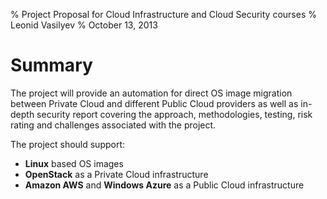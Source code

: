 % Project Proposal for Cloud Infrastructure and Cloud Security courses
% Leonid Vasilyev
% October 13, 2013

# Summary

The project will provide an automation for direct OS image migration between Private Cloud and different Public Cloud providers as well as in-depth security report covering the approach, methodologies, testing, risk rating and challenges
associated with the project.

The project should support:
* __Linux__ based OS images
* __OpenStack__ as a Private Cloud infrastructure
* __Amazon AWS__ and __Windows Azure__ as a Public Cloud infrastructure
